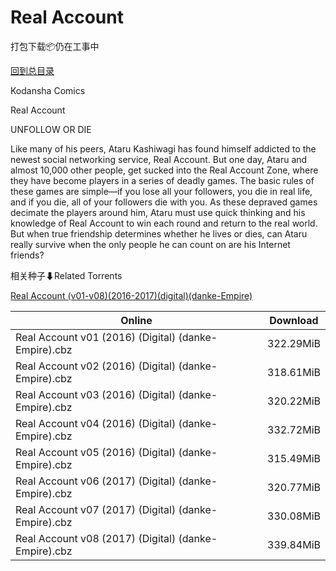 # Real Account

打包下载📦仍在工事中

[回到总目录](/Catalogs.md)

Kodansha Comics

Real Account

UNFOLLOW OR DIE



Like many of his peers, Ataru Kashiwagi has found himself addicted to the newest social networking service, Real Account. But one day, Ataru and almost 10,000 other people, get sucked into the Real Account Zone, where they have become players in a series of deadly games. The basic rules of these games are simple—if you lose all your followers, you die in real life, and if you die, all of your followers die with you. As these depraved games decimate the players around him, Ataru must use quick thinking and his knowledge of Real Account to win each round and return to the real world. But when true friendship determines whether he lives or dies, can Ataru really survive when the only people he can count on are his Internet friends?





相关种子⬇Related Torrents

[Real Account (v01-v08)(2016-2017)(digital)(danke-Empire)](https://github.com/alicewish/markdown/blob/master/torrent/Real-Account--v01-v08--2016-2017--digital--danke-Empire.md)

Online | Download
--- | ---
Real Account v01 (2016) (Digital) (danke-Empire).cbz | 322.29MiB
Real Account v02 (2016) (Digital) (danke-Empire).cbz | 318.61MiB
Real Account v03 (2016) (Digital) (danke-Empire).cbz | 320.22MiB
Real Account v04 (2016) (Digital) (danke-Empire).cbz | 332.72MiB
Real Account v05 (2016) (Digital) (danke-Empire).cbz | 315.49MiB
Real Account v06 (2017) (Digital) (danke-Empire).cbz | 320.77MiB
Real Account v07 (2017) (Digital) (danke-Empire).cbz | 330.08MiB
Real Account v08 (2017) (Digital) (danke-Empire).cbz | 339.84MiB